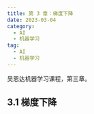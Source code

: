 ```yaml
---
title: 第 3 章：梯度下降
date: 2023-03-04
category:
  - AI
  - 机器学习
tag:
  - AI
  - 机器学习
---
```


吴恩达机器学习课程，第三章。

<!-- more -->

## 3.1 梯度下降
